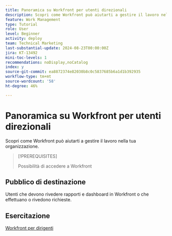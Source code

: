 ```yaml
---
title: Panoramica su Workfront per utenti direzionali
description: Scopri come Workfront può aiutarti a gestire il lavoro nella tua organizzazione.
feature: Work Management
type: Tutorial
role: User
level: Beginner
activity: deploy
team: Technical Marketing
last-substantial-update: 2024-08-23T00:00:00Z
jira: KT-13492
mini-toc-levels: 1
recommendations: noDisplay,noCatalog
index: y
source-git-commit: ea8872374e82030b8c0c5837685b6a1d1b392935
workflow-type: tm+mt
source-wordcount: '58'
ht-degree: 46%

---
```



# Panoramica su Workfront per utenti direzionali

Scopri come Workfront può aiutarti a gestire il lavoro nella tua organizzazione.

>[!PREREQUISITES]
>
>Possibilità di accedere a Workfront

## Pubblico di destinazione

Utenti che devono rivedere rapporti e dashboard in Workfront o che effettuano o rivedono richieste.

## Esercitazione

[Workfront per dirigenti](/help/workfront-for-executives/workfront-for-executives.md)
